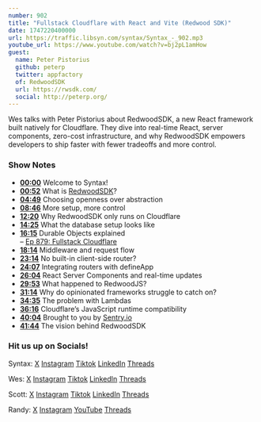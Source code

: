 ```yaml
---
number: 902
title: "Fullstack Cloudflare with React and Vite (Redwood SDK)"
date: 1747220400000
url: https://traffic.libsyn.com/syntax/Syntax_-_902.mp3
youtube_url: https://www.youtube.com/watch?v=bj2pL1amHow
guest:
  name: Peter Pistorius
  github: peterp
  twitter: appfactory
  of: RedwoodSDK
  url: https://rwsdk.com/
  social: http://peterp.org/
---
```


Wes talks with Peter Pistorius about RedwoodSDK, a new React framework built natively for Cloudflare. They dive into real-time React, server components, zero-cost infrastructure, and why RedwoodSDK empowers developers to ship faster with fewer tradeoffs and more control.

### Show Notes

* **[00:00](#t=00:00)** Welcome to Syntax!
* **[00:52](#t=00:52)** What is [RedwoodSDK](https://rwsdk.com/)?
* **[04:49](#t=04:49)** Choosing openness over abstraction
* **[08:46](#t=08:46)** More setup, more control
* **[12:20](#t=12:20)** Why RedwoodSDK only runs on Cloudflare
* **[14:25](#t=14:25)** What the database setup looks like
* **[16:15](#t=16:15)** Durable Objects explained  
  – [Ep 879: Fullstack Cloudflare](https://syntax.fm/show/879/fullstack-cloudflare)
* **[18:14](#t=18:14)** Middleware and request flow
* **[23:14](#t=23:14)** No built-in client-side router?
* **[24:07](#t=24:07)** Integrating routers with defineApp
* **[26:04](#t=26:04)** React Server Components and real-time updates
* **[29:53](#t=29:53)** What happened to RedwoodJS?
* **[31:14](#t=31:14)** Why do opinionated frameworks struggle to catch on?
* **[34:35](#t=34:35)** The problem with Lambdas
* **[36:16](#t=36:16)** Cloudflare’s JavaScript runtime compatibility
* **[40:04](#t=40:04)** Brought to you by [Sentry.io](https://sentry.io)
* **[41:44](#t=41:44)** The vision behind RedwoodSDK

### Hit us up on Socials!

Syntax: [X](https://twitter.com/syntaxfm) [Instagram](https://www.instagram.com/syntax_fm/) [Tiktok](https://www.tiktok.com/@syntaxfm) [LinkedIn](https://www.linkedin.com/company/96077407/admin/feed/posts/) [Threads](https://www.threads.net/@syntax_fm)

Wes: [X](https://twitter.com/wesbos) [Instagram](https://www.instagram.com/wesbos/) [Tiktok](https://www.tiktok.com/@wesbos) [LinkedIn](https://www.linkedin.com/in/wesbos/) [Threads](https://www.threads.net/@wesbos)

Scott: [X](https://twitter.com/stolinski) [Instagram](https://www.instagram.com/stolinski/) [Tiktok](https://www.tiktok.com/@stolinski) [LinkedIn](https://www.linkedin.com/in/stolinski/) [Threads](https://www.threads.net/@stolinski)

Randy: [X](https://twitter.com/randyrektor) [Instagram](https://www.instagram.com/randyrektor/) [YouTube](https://www.youtube.com/@randyrektor) [Threads](https://www.threads.net/@randyrektor)